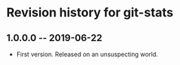 # Revision history for git-stats

## 1.0.0.0 -- 2019-06-22

* First version. Released on an unsuspecting world.
